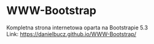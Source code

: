 ﻿# WWW-Bootstrap
Kompletna strona internetowa oparta na Bootstrapie 5.3</br>
Link: <a href="https://danielbucz.github.io/WWW-Bootstrap/">https://danielbucz.github.io/WWW-Bootstrap/</a>
